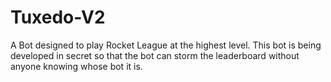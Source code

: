 # Tuxedo-V2
A Bot designed to play Rocket League at the highest level.
This bot is being developed in secret so that the bot can storm the leaderboard without anyone knowing whose bot it is.
